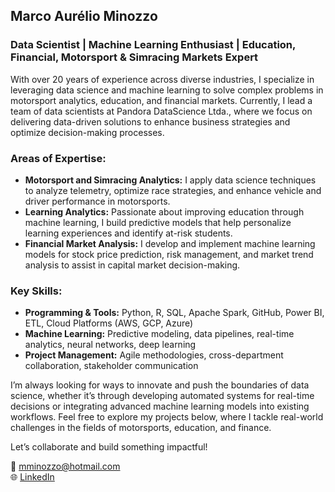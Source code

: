 ## Marco Aurélio Minozzo
### Data Scientist | Machine Learning Enthusiast | Education, Financial, Motorsport & Simracing Markets Expert

With over 20 years of experience across diverse industries, I specialize in leveraging data science and machine learning to solve complex problems in motorsport analytics, education, and financial markets. Currently, I lead a team of data scientists at Pandora DataScience Ltda., where we focus on delivering data-driven solutions to enhance business strategies and optimize decision-making processes.

### Areas of Expertise:
- **Motorsport and Simracing Analytics:** I apply data science techniques to analyze telemetry, optimize race strategies, and enhance vehicle and driver performance in motorsports.
- **Learning Analytics:** Passionate about improving education through machine learning, I build predictive models that help personalize learning experiences and identify at-risk students.
- **Financial Market Analysis:** I develop and implement machine learning models for stock price prediction, risk management, and market trend analysis to assist in capital market decision-making.

### Key Skills:
- **Programming & Tools:** Python, R, SQL, Apache Spark, GitHub, Power BI, ETL, Cloud Platforms (AWS, GCP, Azure)
- **Machine Learning:** Predictive modeling, data pipelines, real-time analytics, neural networks, deep learning
- **Project Management:** Agile methodologies, cross-department collaboration, stakeholder communication

I’m always looking for ways to innovate and push the boundaries of data science, whether it’s through developing automated systems for real-time decisions or integrating advanced machine learning models into existing workflows. Feel free to explore my projects below, where I tackle real-world challenges in the fields of motorsports, education, and finance.

Let’s collaborate and build something impactful!

📧 [mminozzo@hotmail.com](mailto:mminozzo@hotmail.com)  
🌐 [LinkedIn](https://www.linkedin.com/in/marco-aurelio-minozzo-b862687/)


